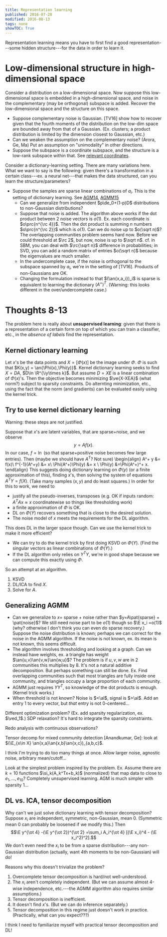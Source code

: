 ```yaml
---
title: Representation learning
published: 2016-07-28
modified: 2016-08-13
tags: none
showTOC: True
---
```


Representation learning means you have to first find a good representation---some hidden structure---for the data in order to learn it.

# Low-dimensional structure in high-dimensional space

Consider a distribution on a low-dimensional space. Now suppose this low-dimensional space is embedded in a high-dimensional space, and noise in the complementary (may be orthogonal) subspace is added. Recover the low-dimensional space and the structure on this space.

* Suppose complementary noise is Gaussian. [TV16] show how to recover given that the fourth moments of the distribution on the low-dim space are bounded away from that of a Gaussian. (Ex. clusters; a product distribution is limited by the dimension closest to Gaussian, etc.)
* Can we weaken the assumption on the complementary noise? (Arora, Ge, Ma) Put an assumption on "unimodality" in other directions.
* Suppose the subspace is a coordinate subspace, and the structure is a low-rank subspace within that. See [relevant coordinates](matrices/relevant_coordinates.html).

Consider a dictionary-learning setting. There are many variations here. What we want to say is the following: given there's a transformation in a certain class---ex. a neural net---that makes the data structured, can you learn the structure/parameters?

* Suppose the samples are sparse linear combinations of $a_i$. This is the setting of dictionary learning. See [AGM14](matrices/AGM14.html), [AGMM15](matrices/AGMM15.html)
    * Can we generalize from independent $p\de_0+(1-p)D$ distributions to non-Gaussian distributions?
    * Suppose that noise is added. The algorithm above works if the dot product between 2 noise vectors is $o(1)$. Ex. each coordinate is $o\prc{n^{\rc 4}}$. Then the dot product is summing $n$ numbers $o\prc{n^{\rc 2}}$ which is $o(1)$. Can we do noise up to $o(\sqrt n)$? The overlapping communities problem seems hard now. Before we could threshold at $\rc 2$, but now, noise is up to $\sqrt n$. cf. in SBM, you can deal with $\rc{\sqrt n}$ difference in probabilities; in SVD, you can add a random matrix of entries $o(\sqrt n)$ because the eigenvalues are much smaller.
	* In the undercomplete case, if the noise is orthogonal to the subspace spanned by $a_i$, we're in the setting of [TV16]. Products of non-Gaussians are OK.
	* Changing the formulation instead to that $(\an{x,a_i})_i$ is sparse is equivalent to learning the dictionary $(A^+)^T$. (Warning: this looks different in the over/undercomplete case.) 
	
# Thoughts 8-13

The problem here is really about **unsupervised learning**: given that there is a representation of a certain form on top of which you can train a classifier, etc., in the *absence of labels* find the representation.

## Kernel dictionary learning

Let $x$'s be the data points and $X=[\Phi(x)]$ be the image under $\Phi$. $\Phi$ is such that $K(x,y) = \an{\Phi(x),\Phi(y)}$. Kernel dictionary learning seeks to find $X=DA$, $D\in \R^{\iy\times k}$. But assume $D=XE$ is a linear combination of $\Phi(x)$'s. Then the objective becomes minimizing $\ve{X-XEA}$ (what norm?) subject to sparsity constraints. Do alternting minimization, etc., using the fact that the norm (and gradients) can be evaluated easily using the kernel trick.

## Try to use kernel dictionary learning

Warning: these steps are not justified. 

Suppose that $x$'s are latent variables, that are sparse$+$noise, and we observe
$$y=Af(x).$$
In our case, $f=\ln$ (so that sparse$+$positive noise becomes few large entries). Then (maybe we should have $A^T$? Not sure)
\begin{align}
A^+ y &= f(x)\\
f^{-1}(A^+y) &= x\\
\Phi(A^+)\Phi(y) &= x \\
\Phi(y) &=\Phi(A^+)^+ x.
\end{align}
This suggests doing dictionary learning on $\Phi(y)$ (or a finite approximation of this), finding $x$'s, then solving the system of equations $A^TY=f(X)$. (Take many samples $(x,y)$ and do least squares.) In order for this to work, we need to 

* justify all the pseudo-inverses, transposes (e.g. OK if inputs random: $A^TAx\approx x$ coordinatewise so things like thresholding work)
* a finite approximation of $\Phi$ is OK.
* DL on $\Phi(Y)$ recovers something that is close to the desired solution.
* The noise model of $x$ meets the requirements for the DL algorithm.

This does DL in the larger space though. Can we use the kernel trick to make it more efficient? 

* We can try to do the kernel trick by first doing KSVD on $\Phi(Y)$. (Find the singular vectors as linear combinations of $\Phi(Y)$.)
* If the DL algorithm only relies on $Y^TY$, we're in good shape because we can compute this exactly using $\Phi$.

So an attempt at an algorithm.

1. KSVD
2. DL/ICA to find $X$.
3. Solve for $A$.

## Generalizing AGMM

* Can we generalize to $x=$ sparse + noise rather than $y=A\pat{sparse} + \pat{noise}$? We still need noise part to be $o(1)$ though so $\E x_i =o(1)$ (why? otherwise I don't think you can even do sparse recovery.) Suppose the noise distribution is known; perhaps we can correct for the noise in the AGMM algorithm. If the noise is not known, ex. its mean is not known, this seems difficult.
* The algorithm involves thresholding and looking at a graph. Can we instead have weights, ex. a triangle has weight $\an{u,v}\an{v,w}\an{w,u}$? The problem is if $u,v,w$ are in 2 communities this multiplies by 8. It's not a natural additive decomposition. But perhaps something can still be done. Ex. Find overlapping communities such that most triangles are fully inside one community, and triangles occupy a large proportion of each community.
* AGMM just requires $YY^T$, so knowledge of the dot products is enough. (Kernel trick works.)
* When threshold is not known? Noise is $<\al$, signal is $>\al$. Add an entry $1$ to every vector, but *that* entry is not 0-centered...

Different optimization problem? (Ex. add sparsity regularization, ex. $\ved_1$.) SDP relaxation? It's hard to integrate the sparsity constraints.

Redo analysis with continuous observations?

Tensor decomp for mixed community detection [Anandkumar, Ge]: look at $(\E_{x\in X} \an{x,a}\an{x,b}\an{x,c})_{a,b,c}$.

I think I'm trying to do too many things at once. Allow larger noise, agnostic noise, arbitrary mean/cutoff...

Look at the simplest problem inspired by the problem. Ex. Assume there are $k=10$ functions $\si_k(A_k^Tx+b_k)$ (normalized) that map data to close to $e_1,\ldots, e_{10}$? Completely unsupervised learning. AGM is much simpler with sparsity 1...

## DL vs. ICA, tensor decomposition

Why can't we just solve dictionary learning with tensor decomposition? Suppose $x_i$ are independent, symmetric, non-Gaussian, mean 0. (Symmetric mean 0 can probably be loosened if we modify this.) Then 
$$\E y^{\ot 4} -(\E y^{\ot 2})^{\ot 2} =\sum_i A_i^{\ot 4} [(\E x_i)^4 - (\E x_i^2)^2].$$
We don't even need the $x_i$ to be from a sparse distribution---any non-Gaussian distribution (actually, want 4th moments to be non-Gaussian) will do! 

Reasons why this doesn't trivialize the problem?

1. Overcomplete tensor decomposition is hard/not well-understood.
1. The $x_i$ aren't completely independent. (But we can assume almost 4-wise independence, etc.---the AGMM algorithm also requires similar assumptions.)
1. Tensor decomposition is inefficient.
1. It doesn't find $x$'s. (But we can do inference separately.)
1. Tensor decomposition in this regime just doesn't work in practice. (Practically, what can you expect???)

I think I need to familiarize myself with practical tensor decomposition and DL!
